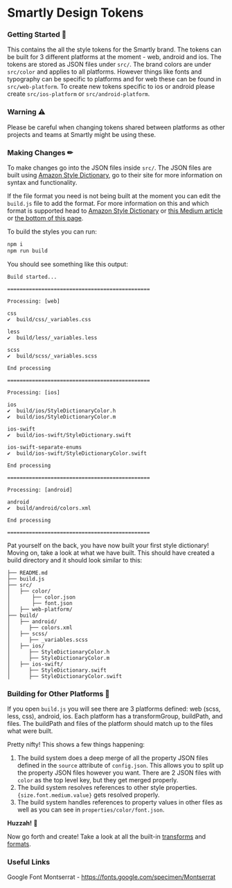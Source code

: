 # Smartly Design Tokens

### Getting Started 🚀
This contains the all the style tokens for the Smartly brand. The tokens can be built for 3 different platforms at the moment - web, android and ios. The tokens are stored as JSON files under `src/`. The brand colors are under `src/color` and applies to all platforms. However things like fonts and typography can be specific to platforms and for web these can be found in `src/web-platform`. To create new tokens specific to ios or android please create `src/ios-platform` or `src/android-platform`.

### Warning ⚠
Please be careful when changing tokens shared between platforms as other projects and teams at Smartly might be using these.

### Making Changes ✏
To make changes go into the JSON files inside `src/`. The JSON files are built using [Amazon Style Dictionary](https://amzn.github.io/style-dictionary/), go to their site for more information on syntax and functionality.

If the file format you need is not being built at the moment you can edit the `build.js` file to add the format. For more information on this and which format is supported head to [Amazon Style Dictionary](https://amzn.github.io/style-dictionary/) or [this Medium article](https://medium.com/@didoo/how-to-manage-your-design-tokens-with-style-dictionary-98c795b938aa) or [the bottom of this page](https://github.com/michaelchunD/smartly-design-tokens/blob/master/README.md#building-for-other-platforms-).

To build the styles you can run:
```bash
npm i
npm run build
```

You should see something like this output:
```
Build started...

==============================================

Processing: [web]

css
✔︎  build/css/_variables.css

less
✔︎  build/less/_variables.less

scss
✔︎  build/scss/_variables.scss

End processing

==============================================

Processing: [ios]

ios
✔︎  build/ios/StyleDictionaryColor.h
✔︎  build/ios/StyleDictionaryColor.m

ios-swift
✔︎  build/ios-swift/StyleDictionary.swift

ios-swift-separate-enums
✔︎  build/ios-swift/StyleDictionaryColor.swift

End processing

==============================================

Processing: [android]

android
✔︎  build/android/colors.xml

End processing

==============================================

```

Pat yourself on the back, you have now built your first style dictionary! Moving on, take a look at what we have built. This should have created a build directory and it should look similar to this:
```
├── README.md
├── build.js
├── src/
│   ├── color/
│       ├── color.json
│       ├── font.json
│   ├── web-platform/   
├── build/
│   ├── android/
│      ├── colors.xml
│   ├── scss/
│      ├── _variables.scss
│   ├── ios/
│      ├── StyleDictionaryColor.h
│      ├── StyleDictionaryColor.m
│   ├── ios-swift/
│      ├── StyleDictionary.swift
│      ├── StyleDictionaryColor.swift
```

### Building for Other Platforms 🤖

If you open `build.js` you will see there are 3 platforms defined: web (scss, less, css), android, ios. Each platform has a transformGroup, buildPath, and files. The buildPath and files of the platform should match up to the files what were built. 

Pretty nifty! This shows a few things happening:
1. The build system does a deep merge of all the property JSON files defined in the `source` attribute of `config.json`. This allows you to split up the property JSON files however you want. There are 2 JSON files with `color` as the top level key, but they get merged properly.
2. The build system resolves references to other style properties. `{size.font.medium.value}` gets resolved properly.
3. The build system handles references to property values in other files as well as you can see in `properties/color/font.json`.


**Huzzah!** 🎉

Now go forth and create! Take a look at all the built-in [transforms](https://amzn.github.io/style-dictionary/#/transforms?id=pre-defined-transforms) and [formats](https://amzn.github.io/style-dictionary/#/formats?id=pre-defined-formats).

### Useful Links

Google Font Montserrat - https://fonts.google.com/specimen/Montserrat
